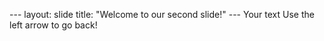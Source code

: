 --- layout: slide title: "Welcome to our second slide!" ---
Your text Use the left arrow to go back!
